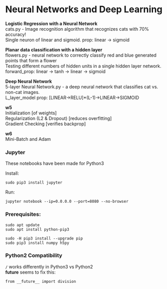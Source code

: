 # Neural Networks and Deep Learning

**Logistic Regression with a Neural Network**  
cats.py - Image recognition algorithm that recognizes cats with 70% accuracy!  
Single neuron of linear and sigmoid.
prop: linear -> sigmoid  

**Planar data classification with a hidden layer**  
flowers.py - neural network to correctly classify red and blue generated points that form a flower  
Testing different numbers of hidden units in a single hidden layer network.  
forward_prop: linear -> tanh -> linear -> sigmoid  

**Deep Neural Network**  
5-layer Neural Network.py - a deep neural network that classifies cat vs. non-cat images.  
L_layer_model prop: [LINEAR->RELU]*(L-1)->LINEAR->SIGMOID 

**w5**  
Initialization [of weights]  
Regularization (L2 & Dropout) [reduces overfitting]  
Gradient Checking [verifies backprop]  

**w6**  
Mini-Batch and Adam

### Jupyter

These notebooks have been made for Python3

Install:

    sudo pip3 install jupyter

Run:

    jupyter notebook --ip=0.0.0.0 --port=8080 --no-browser

### Prerequisites:

    sudo apt update
    sudo apt install python-pip3
    
    sudo -H pip3 install --upgrade pip   
    sudo pip3 install numpy h5py
    
### Python2 Compatibility

`/` works differently in Python3 vs Python2  
__future__ seems to fix this:  

    from __future__ import division